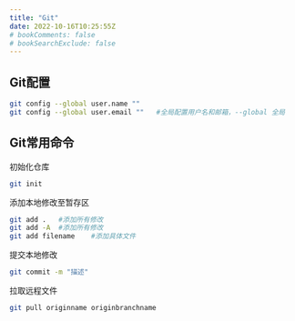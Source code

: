 ```yaml
---
title: "Git"
date: 2022-10-16T10:25:55Z
# bookComments: false
# bookSearchExclude: false
---
```

## **Git配置**
```zsh
git config --global user.name ""
git config --global user.email ""   #全局配置用户名和邮箱，--global 全局
```
## **Git常用命令**
初始化仓库
```zsh
git init
```
添加本地修改至暂存区
```zsh
git add .   #添加所有修改
git add -A  #添加所有修改
git add filename    #添加具体文件
```
提交本地修改
```zsh
git commit -m "描述"
```
拉取远程文件
```zsh
git pull originname originbranchname
```
